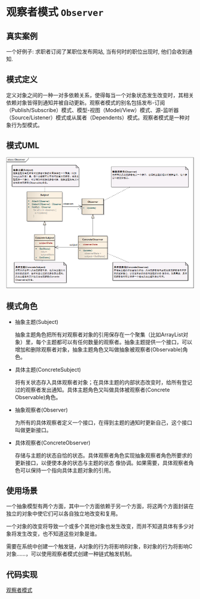 观察者模式 ```Observer``` 
==================================================



## 真实案例

一个好例子: 求职者订阅了某职位发布网站, 当有何时的职位出现时, 他们会收到通知.


## 模式定义

定义对象之间的一种一对多依赖关系，使得每当一个对象状态发生改变时，其相关依赖对象皆得到通知并被自动更新。观察者模式的别名包括发布-订阅（Publish/Subscribe）模式、模型-视图（Model/View）模式、源-监听器（Source/Listener）模式或从属者（Dependents）模式。观察者模式是一种对象行为型模式。


## 模式UML

![观察者模式](../img/design_patterns/Observer.png)


## 模式角色

- 抽象主题(Subject)

    抽象主题角色把所有对观察者对象的引用保存在一个聚集（比如ArrayList对象）里，每个主题都可以有任何数量的观察者。抽象主题提供一个接口，可以增加和删除观察者对象，抽象主题角色又叫做抽象被观察者(Observable)角色。

- 具体主题(ConcreteSubject)

    将有关状态存入具体观察者对象；在具体主题的内部状态改变时，给所有登记过的观察者发出通知。具体主题角色又叫做具体被观察者(Concrete Observable)角色。

- 抽象观察者(Observer)

    为所有的具体观察者定义一个接口，在得到主题的通知时更新自己，这个接口叫做更新接口。

- 具体观察者(ConcreteObserver)

    存储与主题的状态自恰的状态。具体观察者角色实现抽象观察者角色所要求的更新接口，以便使本身的状态与主题的状态 像协调。如果需要，具体观察者角色可以保持一个指向具体主题对象的引用。


## 使用场景

一个抽象模型有两个方面，其中一个方面依赖于另一个方面，将这两个方面封装在独立的对象中使它们可以各自独立地改变和复用。

一个对象的改变将导致一个或多个其他对象也发生改变，而并不知道具体有多少对象将发生改变，也不知道这些对象是谁。

需要在系统中创建一个触发链，A对象的行为将影响B对象，B对象的行为将影响C对象……，可以使用观察者模式创建一种链式触发机制。


## 代码实现

[观察者模式](../../project/lib/src/main/java/com/dodo/patterns/behavioral/observer/)
